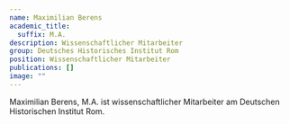 ```yaml
---
name: Maximilian Berens
academic_title:
  suffix: M.A.
description: Wissenschaftlicher Mitarbeiter
group: Deutsches Historisches Institut Rom
position: Wissenschaftlicher Mitarbeiter
publications: []
image: ""
---
```


Maximilian Berens, M.A. ist wissenschaftlicher Mitarbeiter am Deutschen Historischen Institut Rom.
